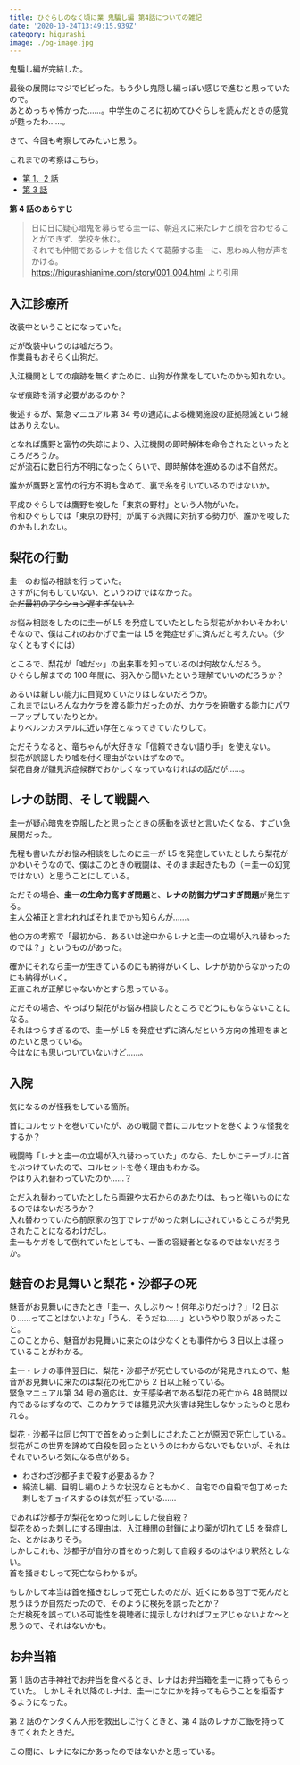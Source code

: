 ```yaml
---
title: ひぐらしのなく頃に業 鬼騙し編 第4話についての雑記
date: '2020-10-24T13:49:15.939Z'
category: higurashi
image: ./og-image.jpg
---
```


鬼騙し編が完結した。

最後の展開はマジでビビった。もう少し鬼隠し編っぽい感じで進むと思っていたので。  
あとめっちゃ怖かった……。中学生のころに初めてひぐらしを読んだときの感覚が甦ったわ……。

さて、今回も考察してみたいと思う。

これまでの考察はこちら。

- [第 1、2 話](../higurashi-gou-miscellaneous-notes-1/)
- [第 3 話](../higurashi-gou-miscellaneous-notes-onidamashi-ep-3/)

**第 4 話のあらすじ**

> 日に日に疑心暗鬼を募らせる圭一は、朝迎えに来たレナと顔を合わせることができず、学校を休む。  
> それでも仲間であるレナを信じたくて葛藤する圭一に、思わぬ人物が声をかける。  
> https://higurashianime.com/story/001_004.html より引用

## 入江診療所

改装中ということになっていた。

だが改装中いうのは嘘だろう。  
作業員もおそらく山狗だ。

入江機関としての痕跡を無くすために、山狗が作業をしていたのかも知れない。

なぜ痕跡を消す必要があるのか？

後述するが、緊急マニュアル第 34 号の適応による機関施設の証拠隠滅という線はありえない。

となれば鷹野と富竹の失踪により、入江機関の即時解体を命令されたといったところだろうか。  
だが流石に数日行方不明になったくらいで、即時解体を進めるのは不自然だ。

誰かが鷹野と富竹の行方不明も含めて、裏で糸を引いているのではないか。

平成ひぐらしでは鷹野を唆した「東京の野村」という人物がいた。  
令和ひぐらしでは「東京の野村」が属する派閥に対抗する勢力が、誰かを唆したのかもしれない。

## 梨花の行動

圭一のお悩み相談を行っていた。  
さすがに何もしていない、というわけではなかった。  
~~ただ最初のアクション遅すぎない？~~

お悩み相談をしたのに圭一が L5 を発症していたとしたら梨花がかわいそかわいそなので、僕はこれのおかげで圭一は L5 を発症せずに済んだと考えたい。（少なくともすぐには）

ところで、梨花が「嘘だッ」の出来事を知っているのは何故なんだろう。  
ひぐらし解までの 100 年間に、羽入から聞いたという理解でいいのだろうか？

あるいは新しい能力に目覚めていたりはしないだろうか。  
これまではいろんなカケラを渡る能力だったのが、カケラを俯瞰する能力にパワーアップしていたりとか。  
よりベルンカステルに近い存在となってきていたりして。

ただそうなると、竜ちゃんが大好きな「信頼できない語り手」を使えない。  
梨花が誤認したり嘘を付く理由がないはずなので。  
梨花自身が雛見沢症候群でおかしくなっていなければの話だが……。

## レナの訪問、そして戦闘へ

圭一が疑心暗鬼を克服したと思ったときの感動を返せと言いたくなる、すごい急展開だった。

先程も書いたがお悩み相談をしたのに圭一が L5 を発症していたとしたら梨花がかわいそうなので、僕はこのときの戦闘は、そのまま起きたもの（＝圭一の幻覚ではない）と思うことにしている。

ただその場合、**圭一の生命力高すぎ問題**と、**レナの防御力ザコすぎ問題**が発生する。  
主人公補正と言われればそれまでかも知らんが……。

他の方の考察で「最初から、あるいは途中からレナと圭一の立場が入れ替わったのでは？」というものがあった。

確かにそれなら圭一が生きているのにも納得がいくし、レナが助からなかったのにも納得がいく。  
正直これが正解じゃないかとすら思っている。

ただその場合、やっぱり梨花がお悩み相談したところでどうにもならないことになる。  
それはつらすぎるので、圭一が L5 を発症せずに済んだという方向の推理をまとめたいと思っている。  
今はなにも思いついていないけど……。

## 入院

気になるのが怪我をしている箇所。

首にコルセットを巻いていたが、あの戦闘で首にコルセットを巻くような怪我をするか？

戦闘時「レナと圭一の立場が入れ替わっていた」のなら、たしかにテーブルに首をぶつけていたので、コルセットを巻く理由もわかる。  
やはり入れ替わっていたのか……？

ただ入れ替わっていたとしたら両親や大石からのあたりは、もっと強いものになるのではないだろうか？  
入れ替わっていたら前原家の包丁でレナがめった刺しにされているところが発見されたことになるわけだし。  
圭一もケガをして倒れていたとしても、一番の容疑者となるのではないだろうか。

## 魅音のお見舞いと梨花・沙都子の死

魅音がお見舞いにきたとき「圭一、久しぶり〜！何年ぶりだっけ？」「2 日ぶり……ってことはないよな」「うん、そうだね……」というやり取りがあったこと。  
このことから、魅音がお見舞いに来たのは少なくとも事件から 3 日以上は経っていることがわかる。

圭一・レナの事件翌日に、梨花・沙都子が死亡しているのが発見されたので、魅音がお見舞いに来たのは梨花の死亡から 2 日以上経っている。  
緊急マニュアル第 34 号の適応は、女王感染者である梨花の死亡から 48 時間以内であるはずなので、このカケラでは雛見沢大災害は発生しなかったものと思われる。

梨花・沙都子は同じ包丁で首をめった刺しにされたことが原因で死亡している。  
梨花がこの世界を諦めて自殺を図ったというのはわからないでもないが、それはそれでいろいろ気になる点がある。

- わざわざ沙都子まで殺す必要あるか？
- 綿流し編、目明し編のような状況ならともかく、自宅での自殺で包丁めった刺しをチョイスするのは気が狂っている……

であれば沙都子が梨花をめった刺しにした後自殺？  
梨花をめった刺しにする理由は、入江機関の封鎖により薬が切れて L5 を発症した、とかはありそう。  
しかしこれも、沙都子が自分の首をめった刺して自殺するのはやはり釈然としない。  
首を掻きむしって死亡ならわかるが。

もしかして本当は首を掻きむしって死亡したのだが、近くにある包丁で死んだと思うほうが自然だったので、そのように検死を誤ったとか？  
ただ検死を誤っている可能性を視聴者に提示しなければフェアじゃないよな〜と思うので、それはないかも。

## お弁当箱

第 1 話の古手神社でお弁当を食べるとき、レナはお弁当箱を圭一に持ってもらっていた。
しかしそれ以降のレナは、圭一になにかを持ってもらうことを拒否するようになった。

第 2 話のケンタくん人形を救出しに行くときと、第 4 話のレナがご飯を持ってきてくれたときだ。

この間に、レナになにかあったのではないかと思っている。
